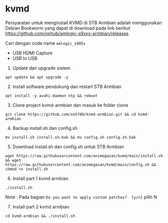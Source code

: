 # kvmd

Persyaratan untuk menginstall KVMD di STB Armbian adalah menggunakan Debian Bookworm yang dapat di download pada link berikut
https://github.com/ophub/amlogic-s9xxx-armbian/releases

Cari dengan code name `amlogic_s905x`

- USB HDMI Capture
- USB to USB

1. Update dan upgrade sistem
```
apt update && apt upgrade -y
```

2. Install software pendukung dan restart STB Armbian
```
apt install -y avahi-daemon ntp && reboot
```

3. Clone project kvmd-armbian dan masuk ke folder clone
```
git clone https://github.com/xe5700/kvmd-armbian.git && cd kvmd-armbian
```

4. Backup install.sh dan config.sh
```
mv install.sh install.sh.bak && mv config.sh config.sh.bak
```

5. Download install.sh dan config.sh untuk STB Armbian
```
wget https://raw.githubusercontent.com/animegasan/kvmd/main/install.sh && wget https://raw.githubusercontent.com/animegasan/kvmd/main/config.sh && chmod +x install.sh
```

6. Install part 1 kvmd armbian
```
./install.sh
```
Note : Pada bagian `Do you want to apply custom patches?  [y/n]` pilih N

7. Install part 2 kvmd armbian
```
cd kvmd-armbian && ./install.sh
```
